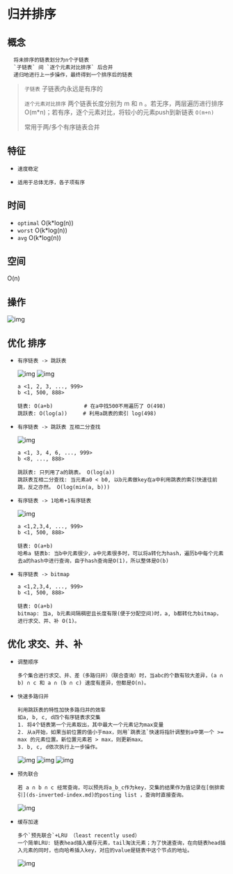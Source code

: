 # 归并排序

## 概念

      将未排序的链表划分为n个子链表
      `子链表` 间 `逐个元素对比排序` 后合并
      递归地进行上一步操作，最终得到一个排序后的链表

> `子链表` 子链表内永远是有序的  
>
> `逐个元素对比排序` 两个链表长度分别为 m 和 n 。若无序，两层遍历进行排序O(m*n)；若有序，逐个元素对比，将较小的元素push到新链表 `O(m+n)`  
>
> 常用于两/多个有序链表合并

## 特征

- `速度稳定`

- `适用于总体无序，各子项有序`

## 时间

- `optimal` O(k*log(n))
- `worst` O(k*log(n))
- `avg` O(k*log(n))

## 空间

O(n)

## 操作

  ![img](res/inverted-index-step.png)

## 优化 排序

- `有序链表 -> 跳跃表`

  ![img](res/inverted-skiplist.png)
  ![img](res/inverted-skiplist2.png)

      a <1, 2, 3, ..., 999>
      b <1, 500, 888>

      链表: O(a+b)          # 在a中找500不用遍历了 O(498)
      跳跃表: O(log(a))     # 利用a跳表的索引 log(498)

- `有序链表 -> 跳跃表 互相二分查找`

   ![img](res/inverted-binary.png)

      a <1, 3, 4, 6, ..., 999>
      b <8, ..., 888>

      跳跃表: 只列用了a的跳表。 O(log(a))
      跳跃表互相二分查找: 当元素a0 < b0, 以b元素做key在a中利用跳表的索引快速往前跳，反之亦然。 O(log(min(a, b)))

- `有序链表 -> 1哈希+1有序链表`

   ![img](res/inverted-hash.png)

      a <1,2,3,4, ..., 999>
      b <1, 500, 888>

      链表: O(a+b)         
      哈希a 链表b: 当b中元素很少，a中元素很多时，可以将a转化为hash，遍历b中每个元素去a的hash中进行查询，由于hash查询是O(1)，所以整体是O(b)

- `有序链表 -> bitmap`

      a <1,2,3,4, ..., 999>
      b <1, 500, 888>

      链表: O(a+b)         
      bitmap: 当a, b元素间隔稠密且长度有限(便于分配空间)时，a, b都转化为bitmap，进行求交、并、补 O(1)。

## 优化 求交、并、补

- `调整顺序`

      多个集合进行求交、并、差（多路归并）（联合查询）时，当abc的个数有较大差异，(a ∩ b) ∩ c 和 a ∩ (b ∩ c) 速度有差异，但都是O(n)。

- `快速多路归并`

      利用跳跃表的特性加快多路归并的效率
      如a, b, c, d四个有序链表求交集
      1. 将4个链表第一个元素取出，其中最大一个元素记为max变量
      2. 从a开始，如果当前位置的值小于max，则用`跳表法`快速将指针调整到a中第一个 >= max 的元素位置。新位置元素若 > max，则更新max。
      3. b, c, d依次执行上一步操作。

    ![img](res/merge-sort-col1.png)
    ![img](res/merge-sort-col2.png)
    ![img](res/merge-sort-col3.png)

- `预先联合`

      若 a ∩ b ∩ c 经常查询，可以预先将a_b_c作为key，交集的结果作为值记录在[倒排索引](ds-inverted-index.md)的posting list ，查询时直接查询。

    ![img](res/merge-sort-op3.png)

- `缓存加速`

      多个`预先联合`+LRU （least recently used）
      一个简单LRU: 链表head插入缓存元素，tail淘汰元素；为了快速查询，在向链表head插入元素的同时，也向哈希插入key，对应的value是链表中这个节点的地址。

    ![img](res/merge-sort-op4.png)
